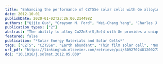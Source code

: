 ```yaml
---
title: "Enhancing the performance of CZTSSe solar cells with Ge alloying"
date: 2012-10-01
publishDate: 2020-01-02T23:26:00.214498Z
authors: ["Qijie Guo", "Grayson M. Ford", "Wei-Chang Yang", "Charles J. Hages", "Hugh W. Hillhouse", "Rakesh Agrawal"]
publication_types: ["2"]
abstract: "The ability to alloy Cu2ZnSn(S,Se)4 with Ge provides a unique ability to band-gap engineer the absorber ﬁlm by controlling the relative cation ratios. In here, a preliminary study on adjusting the Ge to Sn ratio is shown to signiﬁcantly improve the device performance of CZTSSe thin ﬁlm solar cells. CZTGeSSe solar cell with total area power conversion efﬁciency as high as 8.4% has been realized using a nanocrystalbased thin ﬁlm deposition process. The selenized CZTGeSSe thin ﬁlm exhibits a bi-layer structure where the thin sintered large-grain layer could be responsible for the poor red-response in external quantum efﬁciency of the resulting solar cell."
featured: false
publication: "*Solar Energy Materials and Solar Cells*"
tags: ["CZTS", "CZTSSe", "Earth abundant", "Thin film solar cell", "Non-vacuum"]
url_pdf: "https://linkinghub.elsevier.com/retrieve/pii/S0927024812002735"
doi: "10.1016/j.solmat.2012.05.039"
---
```

